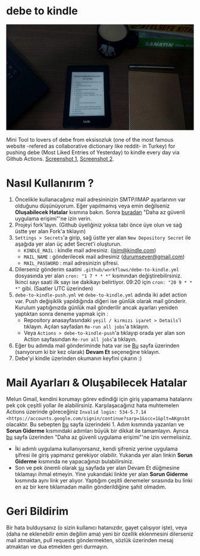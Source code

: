 # debe to kindle
<img src="img\dtk1.jpg" width="700">

Mini Tool to lovers of debe from eksisozluk (one of the most famous website -refered as collaborative dictionary like 
reddit- in Turkey) for pushing debe (Most Liked Entries of Yesterday) to kindle every day via Github Actions.
[Screenshot 1](https://github.com/angelsdemos/debe-to-kindle/blob/main/img/dtk2.jpg), [Screenshot 2](https://github.com/angelsdemos/debe-to-kindle/blob/main/img/dtk2.jpg).

# Nasıl Kullanırım ?
1. Öncelikle kullanacağınız mail adresininizin SMTP/IMAP ayarlarının var olduğunu düşünüyorum. Eğer yapılmamış veya emin
değilseniz **Oluşabilecek Hatalar** kısmına bakın. Sonra [buradan](https://myaccount.google.com/lesssecureapps) 
"Daha az güvenli uygulama erişimi"'ne izin verin.
2. Projeyi fork'layın. (Github üyeliğiniz yoksa tabi önce üye olun ve sağ üstte yer alan Fork'a tıklayın)
3. `Settings > Secrets`'a girip, sağ üstte yer alan `New Depository Secret` ile aşağıda yer alan üç adet Secret'i oluşturun.
    * `KINDLE_MAIL` : kindle mail adresiniz. (isim@kindle.com)
    * `MAIL_NAME` : gönderilecek mail adresiniz (durumsever@gmail.com)
    * `MAIL_PASSWORD` : mail adresinizin şifresi.
4. Dilerseniz gönderim saatini `.github/workflows/debe-to-kindle.yml` dosyasında yer alan `cron: "1 7 * * *"` kısmından
değiştirebilirsiniz. İkinci sayı saati ilk sayı ise dakikayı belirtiyor. 09:20 için `cron: "20 9 * * *"` gibi. 
(Saatler UTC üzerinden)
5. `debe-to-kindle-push.yml` ve `debe-to-kindle.yml` adında iki adet action var. Push değişiklik yapıldığında diğeri ise
günlük olarak mail gönderir. Kurulum yaptığınızda günlük mail gönderilir ancak ayarları yeniden yaptıktan sonra deneme yapmak için :
   * Repository anasayfasındaki `yeşil / kırmızı işaret > Details`'i tıklayın. Açılan sayfadan `Re-run all jobs`'a tıklayın.
   * Veya `Actions > debe-to-kindle-push`'a tıklayıp orada yer alan son Action sayfasından `Re-run all jobs`'a tıklayın.
6. Eğer bu adımda mail gönderiminde hata var ise [Bu](https://accounts.google.com/b/0/DisplayUnlockCaptcha) 
sayfa üzerinden (sanıyorum ki bir kez olarak) **Devam Et** seçeneğine tıklayın.
7. Debe'yi kindle üzerinden okumanın keyfini çıkarın :)

# Mail Ayarları & Oluşabilecek Hatalar
Melun Gmail, kendini korumayı görev edindiği için giriş yapamama hatalarını pek çok çeşitli yollar ile alabilirsiniz. Karşılaşacağınız
hata muhtemelen Actions üzerinde göreceğiniz `Invalid login: 534-5.7.14 <https://accounts.google.com/signin/continue?sarp=1&scc=1&plt=AKgnsbt`
olacaktır. Bu sebepten [bu](https://support.google.com/mail/answer/7126229) sayfa üzerindeki 1. Adım kısmında yazanları ve 
**Sorun Giderme** kısmındaki adımları büyük bir dikkat ile tamamlayın. Ayrıca [bu](https://myaccount.google.com/lesssecureapps)
sayfa üzerinden "Daha az güvenli uygulama erişimi"'ne izin vermelisiniz.
* İki adımlı uygulama kullanıyorsanız, kendi şifreniz yerine uygulama şifresi ile giriş yapmanız gerekiyor olabilir. Yukarıda
yer alan linkin **Sorun Giderme** kısmında ne yapacağınızı bulabilirsiniz.
* Son ve pek önemli olarak [şu](https://accounts.google.com/b/0/DisplayUnlockCaptcha) sayfada yer alan Devam Et düğmesine
tıklamayı ihmal etmeyin. Yine yukarıdaki linkte yer alan **Sorun Giderme** kısmında aynı link yer alıyor. Yaptığım çeşitli
denemeler sırasında bu linki en az bir kere tıklamadan mailin gönderildiğine şahit olmadım.

# Geri Bildirim
Bir hata bulduysanız (o sizin kullanıcı hatanızdır, gayet çalışıyor işte), veya (daha ne eklenebilir emin değilim ama) 
yeni bir özellik eklenmesini dilerseniz mail atmaktan, pull requests göndermekten, sözlük üzerinden mesaj atmaktan ve dua
etmekten geri durmayın.
